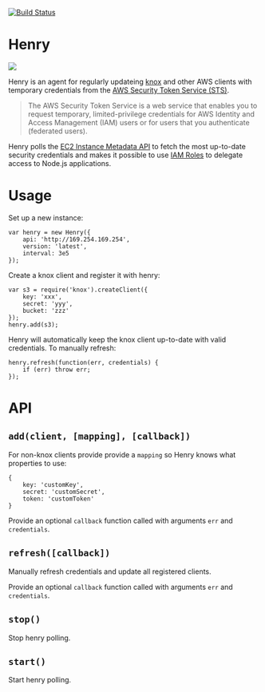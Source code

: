 [![Build Status](https://travis-ci.org/mapbox/henry.png)](https://travis-ci.org/mapbox/henry)

Henry
=====

![](http://f.cl.ly/items/2u24432D210m3i0q422g/Screenshot_2_19_13_12_01_AM.png)

Henry is an agent for regularly updateing [knox][knox] and other AWS clients with
temporary credentials from the [AWS Security Token Service (STS)][sts].

> The AWS Security Token Service is a web service that enables you to request
> temporary, limited-privilege credentials for AWS Identity and Access
> Management (IAM) users or for users that you authenticate (federated users).

Henry polls the [EC2 Instance Metadata API][metadata] to fetch the most
up-to-date security credentials and makes it possible to use
[IAM Roles][roles] to delegate access to Node.js applications.

[knox]:https://github.com/LearnBoost/knox
[sts]:http://docs.aws.amazon.com/STS/latest/APIReference/Welcome.html
[metadata]:http://docs.aws.amazon.com/AWSEC2/latest/UserGuide/AESDG-chapter-instancedata.html
[roles]:http://docs.aws.amazon.com/IAM/latest/UserGuide/WorkingWithRoles.html

Usage
=====

Set up a new instance:

    var henry = new Henry({
        api: 'http://169.254.169.254',
        version: 'latest',
        interval: 3e5
    });

Create a knox client and register it with henry:

    var s3 = require('knox').createClient({
        key: 'xxx',
        secret: 'yyy',
        bucket: 'zzz'
    });
    henry.add(s3);

Henry will automatically keep the knox client up-to-date with valid
credentials. To manually refresh:

    henry.refresh(function(err, credentials) {
        if (err) throw err;
    });

API
===

## `add(client, [mapping], [callback])`

For non-knox clients provide provide a `mapping` so Henry knows what properties
to use:

    {
        key: 'customKey',
        secret: 'customSecret',
        token: 'customToken'
    }

Provide an optional `callback` function called with arguments `err` and `credentials`.

## `refresh([callback])`

Manually refresh credentials and update all registered clients.

Provide an optional `callback` function called with arguments `err` and `credentials`.

## `stop()`

Stop henry polling.

## `start()`

Start henry polling.
